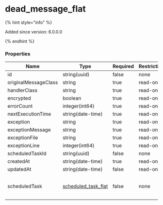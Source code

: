 
# dead_message_flat

{% hint style="info" %}

Added since version: 6.0.0.0

{% endhint %}

### Properties

|Name|Type|Required|Restrictions|Description|
|---|---|---|---|---|
|id|string(uuid)|false|none|none|
|originalMessageClass|string|true|read-only|none|
|handlerClass|string|true|read-only|none|
|encrypted|boolean|true|read-only|none|
|errorCount|integer(int64)|true|read-only|none|
|nextExecutionTime|string(date-time)|true|read-only|none|
|exception|string|true|read-only|none|
|exceptionMessage|string|true|read-only|none|
|exceptionFile|string|true|read-only|none|
|exceptionLine|integer(int64)|true|read-only|none|
|scheduledTaskId|string(uuid)|false|none|none|
|createdAt|string(date-time)|true|read-only|none|
|updatedAt|string(date-time)|false|read-only|none|
|scheduledTask|[scheduled_task_flat](/schema/scheduled_task_flat)|false|none|Added since version: 6.0.0.0|
